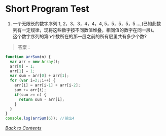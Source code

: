 # Short Program Test

1. 一个无限长的数字序列 1,  2，3，3，4，4，4,  5，5，5，5，5 ...,(已知此数列有一定规律，现将这些数字按不同数值堆叠，相同值的数字在同一层)。  
这个数字序列的第n个数所在的那一层之前的所有层里共有多少个数?
> 答案：  
```javascript
function arrSum(n) {
  var arr = new Array();
  arr[0] = 1;
  arr[1] = 1;
  var sum = arr[0] + arr[1];
  for (var i=2;;i++) {
    arr[i] = arr[i-1] + arr[i-2];
    sum += arr[i];
    if(sum >= n) {
      return sum - arr[i];
    }
  }
}
console.log(arrSum(6)); //输出4
```

*[Back to Contents](../README.md)*
